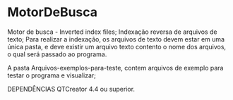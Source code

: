 # MotorDeBusca
Motor de busca - Inverted index files;
Indexação reversa de arquivos de texto;
Para realizar a indexação, os arquivos de texto devem estar em uma única pasta, e deve existir um arquivo texto contento o nome dos arquivos, o qual será passado ao programa.

A pasta Arquivos-exemplos-para-teste, contem arquivos de exemplo para testar o programa e visualizar;

DEPENDÊNCIAS
QTCreator 4.4 ou superior.
